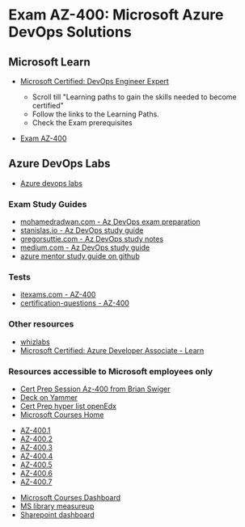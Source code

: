 # Exam AZ-400: Microsoft Azure DevOps Solutions

## Microsoft Learn
  * [Microsoft Certified: DevOps Engineer Expert](https://docs.microsoft.com/en-us/learn/certifications/devops-engineer)
     - Scroll till "Learning paths to gain the skills needed to become certified"
     - Follow the links to the Learning Paths. 
     - Check the Exam prerequisites

  * [Exam AZ-400](https://www.microsoft.com/en-us/learning/exam-az-400.aspx)
  
## Azure DevOps Labs  
  * [Azure devops labs](https://www.azuredevopslabs.com/)


### Exam Study Guides

 * [mohamedradwan.com - Az DevOps exam preparation](https://mohamedradwan.com/2019/05/21/how-to-prepare-for-exam-az-400-microsoft-azure-devops-solutions-with-final-exam-revision/)
 * [stanislas.io - Az DevOps study guide](https://stanislas.io/2019/07/26/preparation-guide-for-microsoft-az-400-microsoft-azure-devops-solutions-certification/)
 * [gregorsuttie.com - Az DevOps study notes](https://gregorsuttie.com/2018/10/27/azure-devops-az-400-exam-study-notes/)
 * [medium.com - Az DevOps study guide](https://medium.com/deep-ai/study-guide-for-microsoft-azure-certification-az-400-microsoft-azure-devops-solutions-6975b9491556)
 * [azure mentor study guide on github](https://github.com/AzureMentor)

### Tests

 * [itexams.com - AZ-400](https://www.itexams.com/exam/AZ-400)
 * [certification-questions - AZ-400](https://www.certification-questions.com/microsoft-dumps/az-400.html)

 ### Other resources
 * [whizlabs](https://www.whizlabs.com/microsoft-azure-certification-az-400/)
 * [Microsoft Certified: Azure Developer Associate - Learn](https://docs.microsoft.com/en-us/learn/certifications/azure-developer)
 
 ### Resources accessible to Microsoft employees only
  * [Cert Prep Session Az-400 from Brian Swiger](https://content.microsoftready.com/FY19Q3/Session/CPS-CRT200)
  * [Deck on Yammer](https://www.yammer.com/microsoft.com/#/files/107572068352)
  * [Cert Prep hyper list openEdx](https://ready.azurewebsites.net/csslearning/2759)
  * [Microsoft Courses Home](https://courses.microsoft.com/courses)
   - [AZ-400.1](https://courses.microsoft.com/courses/course-v1:ELMS+AZ-400.1+2019_T1/about)
   - [AZ-400.2](https://courses.microsoft.com/courses/course-v1:ELMS+AZ-400.2+2019_T1/about)
   - [AZ-400.3](https://courses.microsoft.com/courses/course-v1:ELMS+AZ-400.3+2019_T1/about)
   - [AZ-400.4](https://courses.microsoft.com/courses/course-v1:ELMS+AZ-400.4+2019_T1/about)
   - [AZ-400.5](https://courses.microsoft.com/courses/course-v1:ELMS+AZ-400.5+2019_T1/about)
   - [AZ-400.6](https://courses.microsoft.com/courses/course-v1:ELMS+AZ-400.6+2019_T1/about)
   - [AZ-400.7](https://courses.microsoft.com/courses/course-v1:ELMS+AZ-400.7+2019_T1/about)
  * [Microsoft Courses Dashboard](https://courses.microsoft.com/dashboard)
  * [MS library measureup](https://mslibrary.measureup.com/)
  * [Sharepoint dashboard](https://microsoft.sharepoint.com/sites/learningugc/ruclark/Public/Developer-Advisory-Services-Technical-Readiness.aspx#Azure%20DevOps%20Engineer%20Expert%20(AZ-400))
